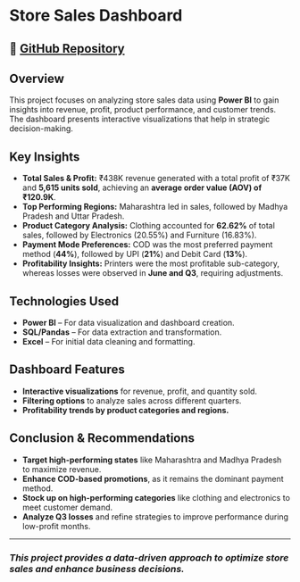 # **Store Sales Dashboard**

## 🔗 [GitHub Repository](https://github.com/SonaliShakhawar/PowerBi-Dashboard)

## **Overview**
This project focuses on analyzing store sales data using **Power BI** to gain insights into revenue, profit, product performance, and customer trends. The dashboard presents interactive visualizations that help in strategic decision-making.

## **Key Insights**
- **Total Sales & Profit:** ₹438K revenue generated with a total profit of ₹37K and **5,615 units sold**, achieving an **average order value (AOV) of ₹120.9K**.
- **Top Performing Regions:** Maharashtra led in sales, followed by Madhya Pradesh and Uttar Pradesh.
- **Product Category Analysis:** Clothing accounted for **62.62%** of total sales, followed by Electronics (20.55%) and Furniture (16.83%).
- **Payment Mode Preferences:** COD was the most preferred payment method (**44%**), followed by UPI (**21%**) and Debit Card (**13%**).
- **Profitability Insights:** Printers were the most profitable sub-category, whereas losses were observed in **June and Q3**, requiring adjustments.

## **Technologies Used**
- **Power BI** – For data visualization and dashboard creation.
- **SQL/Pandas** – For data extraction and transformation.
- **Excel** – For initial data cleaning and formatting.

## **Dashboard Features**
- **Interactive visualizations** for revenue, profit, and quantity sold.
- **Filtering options** to analyze sales across different quarters.
- **Profitability trends by product categories and regions.**

## **Conclusion & Recommendations**
- **Target high-performing states** like Maharashtra and Madhya Pradesh to maximize revenue.
- **Enhance COD-based promotions**, as it remains the dominant payment method.
- **Stock up on high-performing categories** like clothing and electronics to meet customer demand.
- **Analyze Q3 losses** and refine strategies to improve performance during low-profit months.

---
###  *This project provides a data-driven approach to optimize store sales and enhance business decisions.*

